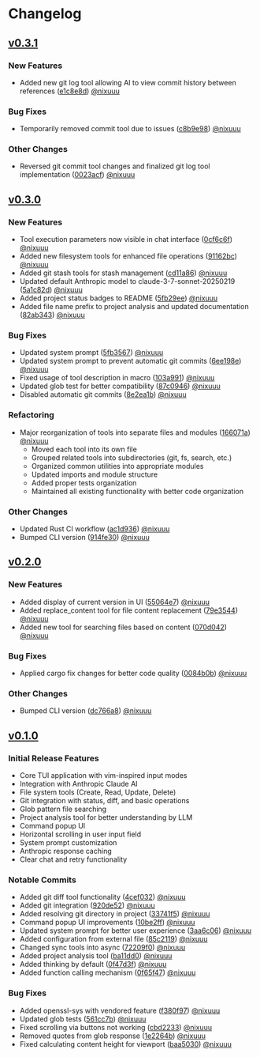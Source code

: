# Changelog

## [v0.3.1](https://github.com/nixcodeit/nixcode-ai/compare/v0.3.0...HEAD)

### New Features
- Added new git log tool allowing AI to view commit history between references ([e1c8e8d](https://github.com/nixcodeit/nixcode-ai/commit/e1c8e8d)) [@nixuuu](https://github.com/nixuuu)

### Bug Fixes
- Temporarily removed commit tool due to issues ([c8b9e98](https://github.com/nixcodeit/nixcode-ai/commit/c8b9e98)) [@nixuuu](https://github.com/nixuuu)

### Other Changes
- Reversed git commit tool changes and finalized git log tool implementation ([0023acf](https://github.com/nixcodeit/nixcode-ai/commit/0023acf)) [@nixuuu](https://github.com/nixuuu)

## [v0.3.0](https://github.com/nixcodeit/nixcode-ai/compare/v0.2.0...v0.3.0)

### New Features
- Tool execution parameters now visible in chat interface ([0cf6c6f](https://github.com/nixcodeit/nixcode-ai/commit/0cf6c6f)) [@nixuuu](https://github.com/nixuuu)
- Added new filesystem tools for enhanced file operations ([91162bc](https://github.com/nixcodeit/nixcode-ai/commit/91162bc)) [@nixuuu](https://github.com/nixuuu)
- Added git stash tools for stash management ([cd11a86](https://github.com/nixcodeit/nixcode-ai/commit/cd11a86)) [@nixuuu](https://github.com/nixuuu)
- Updated default Anthropic model to claude-3-7-sonnet-20250219 ([5a1c82d](https://github.com/nixcodeit/nixcode-ai/commit/5a1c82d)) [@nixuuu](https://github.com/nixuuu)
- Added project status badges to README ([5fb29ee](https://github.com/nixcodeit/nixcode-ai/commit/5fb29ee)) [@nixuuu](https://github.com/nixuuu)
- Added file name prefix to project analysis and updated documentation ([82ab343](https://github.com/nixcodeit/nixcode-ai/commit/82ab343)) [@nixuuu](https://github.com/nixuuu)

### Bug Fixes
- Updated system prompt ([5fb3567](https://github.com/nixcodeit/nixcode-ai/commit/5fb3567)) [@nixuuu](https://github.com/nixuuu)
- Updated system prompt to prevent automatic git commits ([6ee198e](https://github.com/nixcodeit/nixcode-ai/commit/6ee198e)) [@nixuuu](https://github.com/nixuuu)
- Fixed usage of tool description in macro ([103a991](https://github.com/nixcodeit/nixcode-ai/commit/103a991)) [@nixuuu](https://github.com/nixuuu)
- Updated glob test for better compatibility ([87c0946](https://github.com/nixcodeit/nixcode-ai/commit/87c0946)) [@nixuuu](https://github.com/nixuuu)
- Disabled automatic git commits ([8e2ea1b](https://github.com/nixcodeit/nixcode-ai/commit/8e2ea1b)) [@nixuuu](https://github.com/nixuuu)

### Refactoring
- Major reorganization of tools into separate files and modules ([166071a](https://github.com/nixcodeit/nixcode-ai/commit/166071a)) [@nixuuu](https://github.com/nixuuu)
  - Moved each tool into its own file
  - Grouped related tools into subdirectories (git, fs, search, etc.)
  - Organized common utilities into appropriate modules
  - Updated imports and module structure
  - Added proper tests organization
  - Maintained all existing functionality with better code organization

### Other Changes
- Updated Rust CI workflow ([ac1d936](https://github.com/nixcodeit/nixcode-ai/commit/ac1d936)) [@nixuuu](https://github.com/nixuuu)
- Bumped CLI version ([914fe30](https://github.com/nixcodeit/nixcode-ai/commit/914fe30)) [@nixuuu](https://github.com/nixuuu)

## [v0.2.0](https://github.com/nixcodeit/nixcode-ai/compare/v0.1.0...v0.2.0)

### New Features
- Added display of current version in UI ([55064e7](https://github.com/nixcodeit/nixcode-ai/commit/55064e7)) [@nixuuu](https://github.com/nixuuu)
- Added replace_content tool for file content replacement ([79e3544](https://github.com/nixcodeit/nixcode-ai/commit/79e3544)) [@nixuuu](https://github.com/nixuuu)
- Added new tool for searching files based on content ([070d042](https://github.com/nixcodeit/nixcode-ai/commit/070d042)) [@nixuuu](https://github.com/nixuuu)

### Bug Fixes
- Applied cargo fix changes for better code quality ([0084b0b](https://github.com/nixcodeit/nixcode-ai/commit/0084b0b)) [@nixuuu](https://github.com/nixuuu)

### Other Changes
- Bumped CLI version ([dc766a8](https://github.com/nixcodeit/nixcode-ai/commit/dc766a8)) [@nixuuu](https://github.com/nixuuu)

## [v0.1.0](https://github.com/nixcodeit/nixcode-ai/commits/v0.1.0)

### Initial Release Features
- Core TUI application with vim-inspired input modes
- Integration with Anthropic Claude AI
- File system tools (Create, Read, Update, Delete)
- Git integration with status, diff, and basic operations
- Glob pattern file searching
- Project analysis tool for better understanding by LLM
- Command popup UI
- Horizontal scrolling in user input field
- System prompt customization
- Anthropic response caching
- Clear chat and retry functionality

### Notable Commits
- Added git diff tool functionality ([4cef032](https://github.com/nixcodeit/nixcode-ai/commit/4cef032)) [@nixuuu](https://github.com/nixuuu)
- Added git integration ([920de52](https://github.com/nixcodeit/nixcode-ai/commit/920de52)) [@nixuuu](https://github.com/nixuuu)
- Added resolving git directory in project ([33741f5](https://github.com/nixcodeit/nixcode-ai/commit/33741f5)) [@nixuuu](https://github.com/nixuuu)
- Command popup UI improvements ([10be2ff](https://github.com/nixcodeit/nixcode-ai/commit/10be2ff)) [@nixuuu](https://github.com/nixuuu)
- Updated system prompt for better user experience ([3aa6c06](https://github.com/nixcodeit/nixcode-ai/commit/3aa6c06)) [@nixuuu](https://github.com/nixuuu)
- Added configuration from external file ([85c2119](https://github.com/nixcodeit/nixcode-ai/commit/85c2119)) [@nixuuu](https://github.com/nixuuu)
- Changed sync tools into async ([72209f0](https://github.com/nixcodeit/nixcode-ai/commit/72209f0)) [@nixuuu](https://github.com/nixuuu)
- Added project analysis tool ([ba11dd0](https://github.com/nixcodeit/nixcode-ai/commit/ba11dd0)) [@nixuuu](https://github.com/nixuuu)
- Added thinking by default ([0f47d3f](https://github.com/nixcodeit/nixcode-ai/commit/0f47d3f)) [@nixuuu](https://github.com/nixuuu)
- Added function calling mechanism ([0f65f47](https://github.com/nixcodeit/nixcode-ai/commit/0f65f47)) [@nixuuu](https://github.com/nixuuu)

### Bug Fixes
- Added openssl-sys with vendored feature ([f380f97](https://github.com/nixcodeit/nixcode-ai/commit/f380f97)) [@nixuuu](https://github.com/nixuuu)
- Updated glob tests ([561cc7b](https://github.com/nixcodeit/nixcode-ai/commit/561cc7b)) [@nixuuu](https://github.com/nixuuu)
- Fixed scrolling via buttons not working ([cbd2233](https://github.com/nixcodeit/nixcode-ai/commit/cbd2233)) [@nixuuu](https://github.com/nixuuu)
- Removed quotes from glob response ([1e2264b](https://github.com/nixcodeit/nixcode-ai/commit/1e2264b)) [@nixuuu](https://github.com/nixuuu)
- Fixed calculating content height for viewport ([baa5030](https://github.com/nixcodeit/nixcode-ai/commit/baa5030)) [@nixuuu](https://github.com/nixuuu)